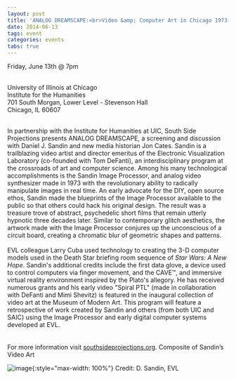 ```yaml
---
layout: post
title: 'ANALOG DREAMSCAPE:<br>Video &amp; Computer Art in Chicago 1973-1985'
date: 2014-06-13
tags: event
categories: events
tabs: true
---
```


Friday, June 13th @ 7pm<br><br>

University of Illinois at Chicago<br>
Institute for the Humanities<br>
701 South Morgan, Lower Level - Stevenson Hall<br>
Chicago, IL  60607<br><br>

In partnership with the Institute for Humanities at UIC, South Side Projections presents ANALOG DREAMSCAPE, a screening and discussion with Daniel J. Sandin and new media historian Jon Cates. Sandin is a trailblazing video artist and director emeritus of the Electronic Visualization Laboratory (co-founded with Tom DeFanti), an interdisciplinary program at the crossroads of art and computer science. Among his many technological accomplishments is the Sandin Image Processor, and analog video synthesizer made in 1973 with the revolutionary ability to radically manipulate images in real time. An early advocate for the DIY, open source ethos, Sandin made the blueprints of the Image Processor available to the public so that others could hack his original design. The result was a treasure trove of abstract, psychedelic short films that remain utterly hypnotic three decades later. Similar to contemporary glitch aesthetics, the artwork made with the Image Processor conjures up the unconscious of a circuit board, creating a chromatic blur of geometric shapes and patterns.<br><br>
EVL colleague Larry Cuba used technology to creating the 3-D computer models used in the Death Star briefing room sequence of <em>Star Wars: A New Hope</em>. Sandin's additional credits include the first data glove, a device used to control computers via finger movement, and the CAVE&trade;, and immersive virtual reality environment inspired by the Plato's allegory. He has received numerous grants and his early video "Spiral PTL" (made in collaboration with DeFanti and Mimi Shevitz) is featured in the inaugural collection of video art at the Museum of Modern Art. This program will feature a retrospective of work created by Sandin and others (from both UIC and SAIC) using the Image Processor and early digital computer systems developed at EVL.<br><br>  
For more information visit <a href="http://southsideprojections.org">southsideprojections.org</a>.
Composite of Sandin&rsquo;s Video Art

![image](https://www.evl.uic.edu/output/originals/sandinevpresentation.jpg-srcw.jpg){:style="max-width: 100%"}
Credit: D. Sandin, EVL

